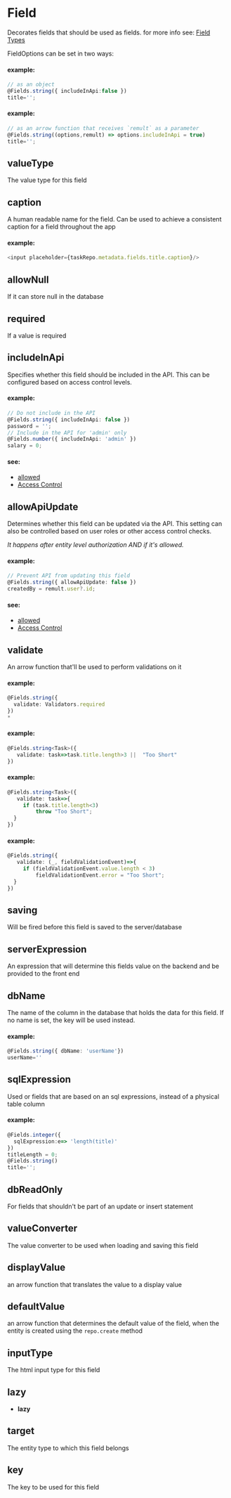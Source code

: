 # Field
Decorates fields that should be used as fields.
for more info see: [Field Types](https://remult.dev/docs/field-types.html)

FieldOptions can be set in two ways:


#### example:
```ts
// as an object
@Fields.string({ includeInApi:false })
title='';
```


#### example:
```ts
// as an arrow function that receives `remult` as a parameter
@Fields.string((options,remult) => options.includeInApi = true)
title='';
```
## valueType
The value type for this field
## caption
A human readable name for the field. Can be used to achieve a consistent caption for a field throughout the app


#### example:
```ts
<input placeholder={taskRepo.metadata.fields.title.caption}/>
```
## allowNull
If it can store null in the database
## required
If a value is required
## includeInApi
Specifies whether this field should be included in the API. This can be configured
based on access control levels.


#### example:
```ts
// Do not include in the API
@Fields.string({ includeInApi: false })
password = '';
// Include in the API for 'admin' only
@Fields.number({ includeInApi: 'admin' })
salary = 0;
```


#### see:
 - [allowed](https://remult.dev/docs/allowed.html)
 - [Access Control](https://remult.dev/docs/access-control)

## allowApiUpdate
Determines whether this field can be updated via the API. This setting can also
be controlled based on user roles or other access control checks.

_It happens after entity level authorization AND if it's allowed._


#### example:
```ts
// Prevent API from updating this field
@Fields.string({ allowApiUpdate: false })
createdBy = remult.user?.id;
```


#### see:
 - [allowed](https://remult.dev/docs/allowed.html)
 - [Access Control](https://remult.dev/docs/access-control)

## validate
An arrow function that'll be used to perform validations on it


#### example:
```ts
@Fields.string({
  validate: Validators.required
})
*
```


#### example:
```ts
@Fields.string<Task>({
   validate: task=>task.title.length>3 ||  "Too Short"
})
```


#### example:
```ts
@Fields.string<Task>({
   validate: task=>{
     if (task.title.length<3)
         throw "Too Short";
  }
})
```


#### example:
```ts
@Fields.string({
   validate: (_, fieldValidationEvent)=>{
     if (fieldValidationEvent.value.length < 3)
         fieldValidationEvent.error = "Too Short";
  }
})
```
## saving
Will be fired before this field is saved to the server/database
## serverExpression
An expression that will determine this fields value on the backend and be provided to the front end
## dbName
The name of the column in the database that holds the data for this field. If no name is set, the key will be used instead.


#### example:
```ts
@Fields.string({ dbName: 'userName'})
userName=''
```
## sqlExpression
Used or fields that are based on an sql expressions, instead of a physical table column


#### example:
```ts
@Fields.integer({
  sqlExpression:e=> 'length(title)'
})
titleLength = 0;
@Fields.string()
title='';
```
## dbReadOnly
For fields that shouldn't be part of an update or insert statement
## valueConverter
The value converter to be used when loading and saving this field
## displayValue
an arrow function that translates the value to a display value
## defaultValue
an arrow function that determines the default value of the field, when the entity is created using the `repo.create` method
## inputType
The html input type for this field
## lazy
* **lazy**
## target
The entity type to which this field belongs
## key
The key to be used for this field
